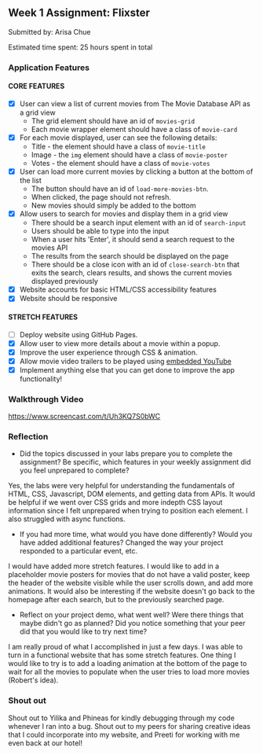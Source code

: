 ## Week 1 Assignment: Flixster

Submitted by: Arisa Chue

Estimated time spent: 25 hours spent in total

### Application Features

#### CORE FEATURES

- [X] User can view a list of current movies from The Movie Database API as a grid view
  - The grid element should have an id of `movies-grid`
  - Each movie wrapper element should have a class of `movie-card`
- [X] For each movie displayed, user can see the following details:
  - Title - the element should have a class of `movie-title`
  - Image - the `img` element should have a class of `movie-poster`
  - Votes - the element should have a class of `movie-votes`
- [X] User can load more current movies by clicking a button at the bottom of the list
  - The button should have an id of `load-more-movies-btn`.
  - When clicked, the page should not refresh.
  - New movies should simply be added to the bottom
- [X] Allow users to search for movies and display them in a grid view
  - There should be a search input element with an id of `search-input`
  - Users should be able to type into the input
  - When a user hits 'Enter', it should send a search request to the movies API
  - The results from the search should be displayed on the page
  - There should be a close icon with an id of `close-search-btn` that exits the search, clears results, and shows the current movies displayed previously
- [X] Website accounts for basic HTML/CSS accessibility features
- [X] Website should be responsive

#### STRETCH FEATURES

- [ ] Deploy website using GitHub Pages. 
- [X] Allow user to view more details about a movie within a popup.
- [X] Improve the user experience through CSS & animation.
- [X] Allow movie video trailers to be played using [embedded YouTube](https://support.google.com/youtube/answer/171780?hl=en)
- [X] Implement anything else that you can get done to improve the app functionality!

### Walkthrough Video

https://www.screencast.com/t/Uh3KQ7S0bWC

### Reflection

* Did the topics discussed in your labs prepare you to complete the assignment? Be specific, which features in your weekly assignment did you feel unprepared to complete?

Yes, the labs were very helpful for understanding the fundamentals of HTML, CSS, Javascript, DOM elements, and getting data from APIs. It would be helpful if we went over CSS grids and more indepth CSS layout information since I felt unprepared when trying to position each element. I also struggled with async functions.

* If you had more time, what would you have done differently? Would you have added additional features? Changed the way your project responded to a particular event, etc.
  
I would have added more stretch features. I would like to add in a placeholder movie posters for movies that do not have a valid poster, keep the header of the website visible while the user scrolls down, and add more animations. It would also be interesting if the website doesn't go back to the homepage after each search, but to the previously searched page.

* Reflect on your project demo, what went well? Were there things that maybe didn't go as planned? Did you notice something that your peer did that you would like to try next time?

I am really proud of what I accomplished in just a few days. I was able to turn in a functional website that has some stretch features. One thing I would like to try is to add a loading animation at the bottom of the page to wait for all the movies to populate when the user tries to load more movies (Robert's idea).

### Shout out

Shout out to Yilika and Phineas for kindly debugging through my code whenever I ran into a bug. Shout out to my peers for sharing creative ideas that I could incorporate into my website, and Preeti for working with me even back at our hotel!
